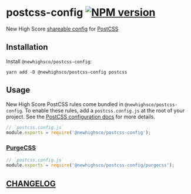 # postcss-config [![NPM version](https://img.shields.io/npm/v/@newhighsco/postcss-config.svg)](https://www.npmjs.com/package/@newhighsco/postcss-config)

New High Score [shareable config](https://github.com/postcss/postcss#plugins) for [PostCSS](https://postcss.org/)

## Installation

Install `@newhighsco/postcss-config`:

```
yarn add -D @newhighsco/postcss-config postcss
```

## Usage
New High Score PostCSS rules come bundled in `@newhighsco/postcss-config`. To enable these rules, add a `postcss.config.js` at the root of your project. See the [PostCSS configuration docs](https://github.com/postcss/postcss#usage) for more details.

```javascript
// `postcss.config.js`
module.exports = require('@newhighsco/postcss-config');
```

### [PurgeCSS](https://purgecss.com/)

```javascript
// `postcss.config.js`
module.exports = require('@newhighsco/postcss-config/purgecss');
```

## [CHANGELOG](CHANGELOG.md)

